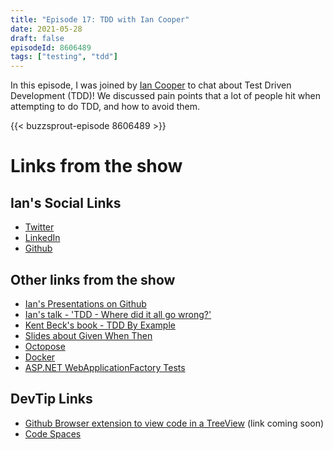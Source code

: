 ```yaml
---
title: "Episode 17: TDD with Ian Cooper"
date: 2021-05-28
draft: false
episodeId: 8606489
tags: ["testing", "tdd"]
---
```


In this episode, I was joined by [Ian Cooper](https://twitter.com/ICooper) to chat about Test Driven Development (TDD)! We discussed pain points that a lot of people hit when attempting to do TDD, and how to avoid them.

{{< buzzsprout-episode 8606489 >}}

# Links from the show

## Ian's Social Links

* [Twitter](https://twitter.com/ICooper)
* [LinkedIn](https://www.linkedin.com/in/ian-cooper-2b059b/)
* [Github](https://github.com/iancooper)

## Other links from the show

* [Ian's Presentations on Github](https://github.com/iancooper/Presentations)
* [Ian's talk - 'TDD - Where did it all go wrong?'](https://www.youtube.com/watch?v=9PUbJQgq8pk)
* [Kent Beck's book - TDD By Example](https://www.amazon.co.uk/Test-Driven-Development-Addison-Wesley-Signature/dp/0321146530)
* [Slides about Given When Then](https://github.com/iancooper/Presentations/blob/master/Kent%20Beck%20Style%20TDD%20-%20Seven%20Years%20After.pdf)
* [Octopose](https://github.com/HuddleEng/octopose)
* [Docker](https://www.docker.com/)
* [ASP.NET WebApplicationFactory Tests](https://docs.microsoft.com/en-us/aspnet/core/test/integration-tests?view=aspnetcore-5.0)

## DevTip Links

* [Github Browser extension to view code in a TreeView]() (link coming soon)
* [Code Spaces](https://github.com/features/codespaces)
